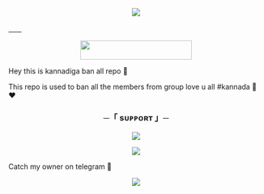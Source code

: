 
<p align="center">
  <img src="https://te.legra.ph/file/7c029c9b9cf322de541cc.jpg">
</p>

[ㅤㅤ](https://heroku.com/deploy?template=https://github.com/kannadigaXD/banall)
<p align="center"><a href="https://dashboard.heroku.com/new?template=https://github.com/kannadigaXD/banall"> <img src="https://img.shields.io/badge/Deploy%20On%20Heroku-black?style=for-the-badge&logo=heroku" width="220" height="38.45"/></a></p>

Hey this is kannadiga ban all repo 🥀

This repo is used to ban all the members from group love u all #kannada 💛♥️

<h3 align="center">
    ─「 sᴜᴩᴩᴏʀᴛ 」─
</h3>

<p align="center">
<a href="https://t.me/DO_JISM_EK_JAAN_OP"><img src="https://img.shields.io/badge/-Support%20Group-blue.svg?style=for-the-badge&logo=Telegram"></a>
</p>

<p align="center">
<a href="https://telegram.me/https://t.me/TeamAgora"><img src="https://img.shields.io/badge/-Support%20Channel-blue.svg?style=for-the-badge&logo=Telegram"></a>
</p>

Catch my owner on telegram 🐼

<p align="center">
<a href="https://telegram.me/KannadigaXd"><img src="https://img.shields.io/badge/-Owner%20Xd-White.svg?style=for-the-badge&logo=Telegram"></a>
</p>



